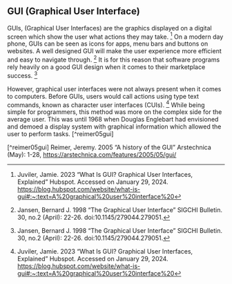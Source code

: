 
## GUI (Graphical User Interface)

GUIs, (Graphical User Interfaces) are the graphics displayed on a digital screen which show the user what actions they may take. [^juviler23gui] On a modern day phone, GUIs can be seen as icons for apps, menu bars and buttons on websites. A well designed GUI will make the user experience more efficient and easy to navigate through. [^bernard98gui] It is for this reason that software programs rely heavily on a good GUI design when it comes to their marketplace success. [^bernard98gui] 

However, graphical user interfaces were not always present when it comes to computers. Before GUIs, users would call actions using type text commands, known as character user interfaces (CUIs). [^juviler23gui] While being simple for programmers, this method was more on the complex side for the average user. This was until 1968 when Douglas Englebart had envisioned and demoed a display system with graphical information which allowed the user to perform tasks. [^reimer05gui]


[^bernard98gui]: Jansen, Bernard J. 1998 “The Graphical User Interface” SIGCHI Bulletin. 30, no.2 (April): 22-26. doi:10.1145/279044.279051. 

[^juviler23gui]: Juviler, Jamie. 2023 “What Is GUI? Graphical User Interfaces, Explained” Hubspot. Accessed on January 29, 2024. https://blog.hubspot.com/website/what-is-gui#:~:text=A%20graphical%20user%20interface%20

[^reimer05gui] Reimer, Jeremy. 2005 “A history of the GUI” Arstechnica (May): 1-28, https://arstechnica.com/features/2005/05/gui/ 

